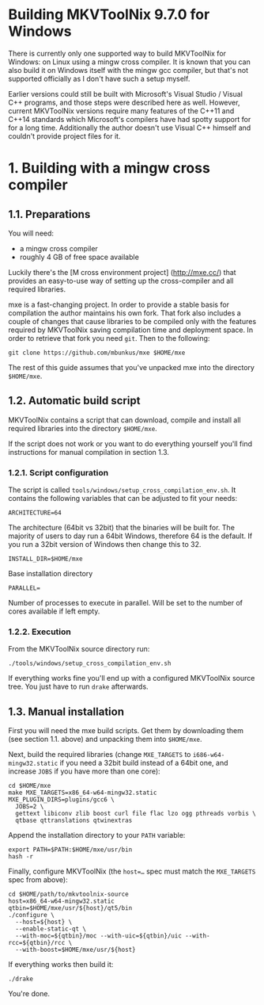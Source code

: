 Building MKVToolNix 9.7.0 for Windows
=====================================

There is currently only one supported way to build MKVToolNix for
Windows: on Linux using a mingw cross compiler. It is known that you
can also build it on Windows itself with the mingw gcc compiler, but
that's not supported officially as I don't have such a setup myself.

Earlier versions could still be built with Microsoft's Visual Studio /
Visual C++ programs, and those steps were described here as
well. However, current MKVToolNix versions require many features of
the C++11 and C++14 standards which Microsoft's compilers have had
spotty support for for a long time. Additionally the author doesn't
use Visual C++ himself and couldn't provide project files for it.

# 1. Building with a mingw cross compiler

## 1.1. Preparations

You will need:

- a mingw cross compiler
- roughly 4 GB of free space available

Luckily there's the [M cross environment project]
(http://mxe.cc/) that provides an easy-to-use way
of setting up the cross-compiler and all required libraries.

mxe is a fast-changing project. In order to provide a stable basis for
compilation the author maintains his own fork. That fork also includes
a couple of changes that cause libraries to be compiled only with the
features required by MKVToolNix saving compilation time and deployment
space. In order to retrieve that fork you need `git`. Then to the
following:

    git clone https://github.com/mbunkus/mxe $HOME/mxe

The rest of this guide assumes that you've unpacked mxe
into the directory `$HOME/mxe`.

## 1.2. Automatic build script

MKVToolNix contains a script that can download, compile and install
all required libraries into the directory `$HOME/mxe`.

If the script does not work or you want to do everything yourself
you'll find instructions for manual compilation in section 1.3.

### 1.2.1. Script configuration

The script is called `tools/windows/setup_cross_compilation_env.sh`. It
contains the following variables that can be adjusted to fit your
needs:

    ARCHITECTURE=64

The architecture (64bit vs 32bit) that the binaries will be built
for. The majority of users to day run a 64bit Windows, therefore 64 is
the default. If you run a 32bit version of Windows then change this to
32.

    INSTALL_DIR=$HOME/mxe

Base installation directory

    PARALLEL=

Number of processes to execute in parallel. Will be set to the number
of cores available if left empty.

### 1.2.2. Execution

From the MKVToolNix source directory run:

    ./tools/windows/setup_cross_compilation_env.sh

If everything works fine you'll end up with a configured MKVToolNix
source tree. You just have to run `drake` afterwards.

## 1.3. Manual installation

First you will need the mxe build scripts. Get them by
downloading them (see section 1.1. above) and unpacking them into
`$HOME/mxe`.

Next, build the required libraries (change `MXE_TARGETS` to
`i686-w64-mingw32.static` if you need a 32bit build instead of a 64bit
one, and increase `JOBS` if you have more than one core):

    cd $HOME/mxe
    make MXE_TARGETS=x86_64-w64-mingw32.static MXE_PLUGIN_DIRS=plugins/gcc6 \
      JOBS=2 \
      gettext libiconv zlib boost curl file flac lzo ogg pthreads vorbis \
      qtbase qttranslations qtwinextras

Append the installation directory to your `PATH` variable:

    export PATH=$PATH:$HOME/mxe/usr/bin
    hash -r

Finally, configure MKVToolNix (the `host=…` spec must match the
`MXE_TARGETS` spec from above):

    cd $HOME/path/to/mkvtoolnix-source
    host=x86_64-w64-mingw32.static
    qtbin=$HOME/mxe/usr/${host}/qt5/bin
    ./configure \
      --host=${host} \
      --enable-static-qt \
      --with-moc=${qtbin}/moc --with-uic=${qtbin}/uic --with-rcc=${qtbin}/rcc \
      --with-boost=$HOME/mxe/usr/${host}

If everything works then build it:

    ./drake

You're done.
